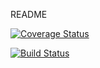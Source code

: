README


[![Coverage Status](https://coveralls.io/repos/github/crosende1/Tarea2_v2/badge.svg?branch=master)](https://coveralls.io/github/crosende1/Tarea2_v2?branch=master)

[![Build Status](https://travis-ci.org/crosende1/Tarea2_v2.svg?branch=master)](https://travis-ci.org/crosende1/Tarea2_v2)


